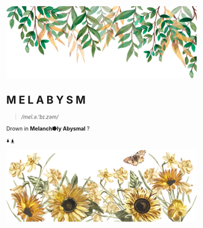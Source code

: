 <img src="head@2x.png" align="center" />

# M E L A B Y S M 

> _/mel.ə.'bɪ.zəm/_

Drown in __Melanch⭓ly Abysmal__ ?

🌢  [🌢](https://melabysm.github.io/melabysm.html)

<img src="footer.png" align="center" />
